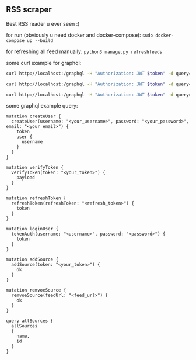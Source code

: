 ## RSS scraper

Best RSS reader u ever seen :)

for run (obviously u need docker and docker-compose):
```sudo docker-compose up --build```

for refreshing all feed manually:
```python3 manage.py refreshfeeds```

some curl example for graphql:
```bash
curl http://localhost:/graphql -H "Authorization: JWT $token" -d query="query { oneFeed(sourceId: $id) {title } }"

curl http://localhost:/graphql -H "Authorization: JWT $token" -d query="query allSources { allSources { name, id } }"

curl http://localhost:/graphql -H "Authorization: JWT $token" -d query='mutation addSource { addSource(input: { feedUrl: "https://rss.art19.com/apology-line"}) { ok } }'
```

some graphql example query:
```
mutation createUser {
  createUser(username: "<your_username>", password: "<your_password>", email: "<your_email>") {
    token
    user {
      username
    }
  }
}

mutation verifyToken {
  verifyToken(token: "<your_token>") {
    payload
  }
}

mutation refreshToken {
  refreshToken(refreshToken: "<refresh_token>") {
    token
  }
}

mutation loginUser {
  tokenAuth(username: "<username>", password: "<password>") {
    token
  }
}

mutation addSource {
  addSource(token: "<your_token>") {
    ok
  }
}

mutation remvoeSource {
  remvoeSource(feedUrl: "<feed_url>") {
    ok
  }
}

query allSources {
  allSources
  {
    name,
    id 
  } 
}
```